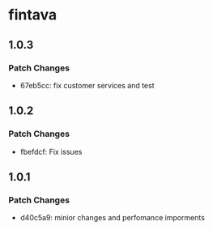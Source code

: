 # fintava

## 1.0.3

### Patch Changes

-   67eb5cc: fix customer services and test

## 1.0.2

### Patch Changes

-   fbefdcf: Fix issues

## 1.0.1

### Patch Changes

-   d40c5a9: minior changes and perfomance imporments
